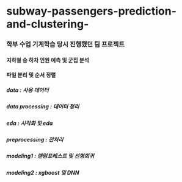 # subway-passengers-prediction-and-clustering-


### 학부 수업 기계학습 당시 진행했던 팀 프로젝트

#### 지하철 승 하차 인원 예측 및 군집 분석



#### 파일 분리 및 순서 정렬


##### data : 사용 데이터
##### data processing : 데이터 정리
##### eda : 시각화 및 eda
##### preprocessing : 전처리
##### modeling1 : 랜덤포레스트 및 선형회귀
##### modeling2 : xgboost 및 DNN

